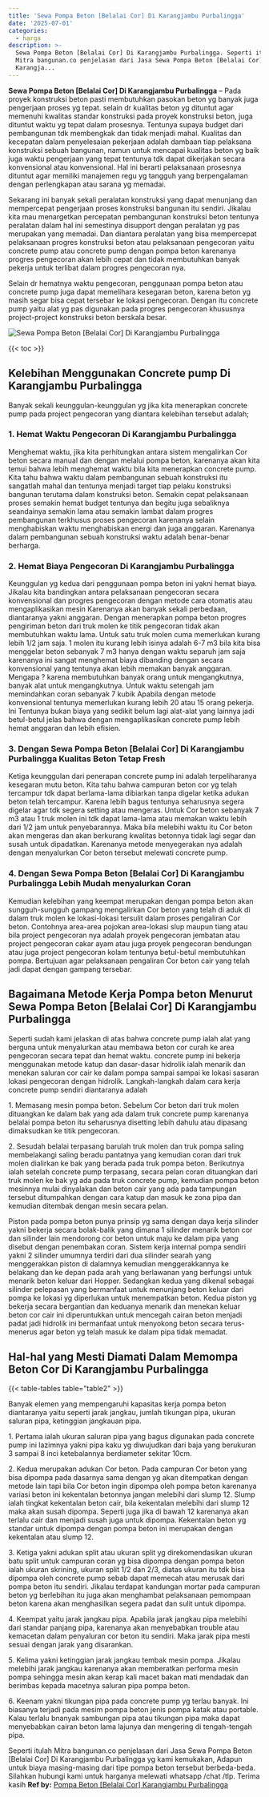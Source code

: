 ```yaml
---
title: 'Sewa Pompa Beton [Belalai Cor] Di Karangjambu Purbalingga'
date: '2025-07-01'
categories:
  - harga
description: >-
  Sewa Pompa Beton [Belalai Cor] Di Karangjambu Purbalingga. Seperti itulah
  Mitra bangunan.co penjelasan dari Jasa Sewa Pompa Beton [Belalai Cor] Di
  Karangja...
---
```


**Sewa Pompa Beton \[Belalai Cor\] Di Karangjambu Purbalingga** – Pada proyek konstruksi beton pasti membutuhkan pasokan beton yg banyak juga pengerjaan proses yg tepat. selain dr kualitas beton yg dituntut agar memenuhi kwalitas standar konstruksi pada proyek konstruksi beton, juga dituntut waktu yg tepat dalam prosesnya. Tentunya supaya budget dari pembangunan tdk membengkak dan tidak menjadi mahal. Kualitas dan kecepatan dalam penyelesaian pekerjaan adalah dambaan tiap pelaksana konstruksi sebuah bangunan, namun untuk mencapai kualitas beton yg baik juga waktu pengerjaan yang tepat tentunya tdk dapat dikerjakan secara konvensional atau konvensional. Hal ini berarti pelaksanaan prosesnya dituntut agar memiliki manajemen regu yg tangguh yang berpengalaman dengan perlengkapan atau sarana yg memadai.

Sekarang ini banyak sekali peralatan konstruksi yang dapat menunjang dan mempercepat pengerjaan proses konstruksi bangunan itu sendiri. Jikalau kita mau menargetkan percepatan pembangunan konstruksi beton tentunya peralatan dalam hal ini semestinya disupport dengan peralatan yg pas merupakan yang memadai. Dan diantara peralatan yang bisa mempercepat pelaksanaan progres konstruksi beton atau pelaksanaan pengecoran yaitu concrete pump atau concrete pump dengan pompa beton karenanya progres pengecoran akan lebih cepat dan tidak membutuhkan banyak pekerja untuk terlibat dalam progres pengecoran nya.

Selain dr hematnya waktu pengecoran, penggunaan pompa beton atau concrete pump juga dapat memelihara kesegaran beton, karena beton yg masih segar bisa cepat tersebar ke lokasi pengecoran. Dengan itu concrete pump yaitu alat yg pas digunakan pada progres pengecoran khususnya project-project konstruksi beton berskala besar.

![Sewa Pompa Beton [Belalai Cor] Di Karangjambu Purbalingga](/images/sewa-concrete-pump-06.png)

{{< toc >}}

## Kelebihan Menggunakan Concrete pump Di Karangjambu Purbalingga

Banyak sekali keunggulan-keunggulan yg jika kita menerapkan concrete pump pada project pengecoran yang diantara kelebihan tersebut adalah;

### 1\. Hemat Waktu Pengecoran Di Karangjambu Purbalingga

Menghemat waktu, jika kita perhitungkan antara sistem mengalirkan Cor beton secara manual dan dengan melalui pompa beton, karenanya akan kita temui bahwa lebih menghemat waktu bila kita menerapkan concrete pump. Kita tahu bahwa waktu dalam pembangunan sebuah konstruksi itu sangatlah mahal dan tentunya menjadi target tiap pelaku konstruksi bangunan terutama dalam konstruksi beton. Semakin cepat pelaksanaan proses semakin hemat budget tentunya dan begitu juga sebaliknya seandainya semakin lama atau semakin lambat dalam progres pembangunan terkhusus proses pengecoran karenanya selain menghabiskan waktu menghabiskan energi dan juga anggaran. Karenanya dalam pembangunan sebuah konstruksi waktu adalah benar-benar berharga.

### 2\. Hemat Biaya Pengecoran Di Karangjambu Purbalingga

Keunggulan yg kedua dari penggunaan pompa beton ini yakni hemat biaya. Jikalau kita bandingkan antara pelaksanaan pengecoran secara konvensional dan progres pengecoran dengan metode cara otomatis atau mengaplikasikan mesin Karenanya akan banyak sekali perbedaan, diantaranya yakni anggaran. Dengan menerapkan pompa beton progres pengiriman beton dari truk molen ke titik pengecoran tidak akan membutuhkan waktu lama. Untuk satu truk molen cuma memerlukan kurang lebih 1/2 jam saja. 1 molen itu kurang lebih isinya adalah 6-7 m3 bila kita bisa menggelar beton sebanyak 7 m3 hanya dengan waktu separuh jam saja karenanya ini sangat menghemat biaya dibanding dengan secara konvensional yang tentunya akan lebih memakan banyak anggaran. Mengapa ? karena membutuhkan banyak orang untuk mengangkutnya, banyak alat untuk mengangkutnya. Untuk waktu setengah jam memindahkan coran sebanyak 7 kubik Apabila dengan metode konvensional tentunya memerlukan kurang lebih 20 atau 15 orang pekerja. Ini Tentunya bukan biaya yang sedikit belum lagi alat-alat yang lainnya jadi betul-betul jelas bahwa dengan mengaplikasikan concrete pump lebih hemat anggaran dan lebih efisien.

### 3\. Dengan Sewa Pompa Beton \[Belalai Cor\] Di Karangjambu Purbalingga Kualitas Beton Tetap Fresh

Ketiga keunggulan dari penerapan concrete pump ini adalah terpeliharanya kesegaran mutu beton. Kita tahu bahwa campuran beton cor yg telah tercampur tdk dapat berlama-lama dibiarkan tanpa digelar ketika adukan beton telah tercampur. Karena lebih bagus tentunya seharusnya segera digelar agar tdk segera setting atau mengeras. Untuk Cor beton sebanyak 7 m3 atau 1 truk molen ini tdk dapat lama-lama atau memakan waktu lebih dari 1/2 jam untuk penyebarannya. Maka bila melebihi waktu itu Cor beton akan mengeras dan akan berkurang kwalitas betonnya tidak lagi segar dan susah untuk dipadatkan. Karenanya metode menyegerakan nya adalah dengan menyalurkan Cor beton tersebut melewati concrete pump.

### 4\. Dengan Sewa Pompa Beton \[Belalai Cor\] Di Karangjambu Purbalingga Lebih Mudah menyalurkan Coran

Kemudian kelebihan yang keempat merupakan dengan pompa beton akan sungguh-sungguh gampang mengalirkan Cor beton yang telah di aduk di dalam truk molen ke lokasi-lokasi tersulit dalam proses pengaliran Cor beton. Contohnya area-area pojokan area-lokasi slup maupun tiang atau bila project pengecoran nya adalah proyek pengecoran jembatan atau project pengecoran cakar ayam atau juga proyek pengecoran bendungan atau juga project pengecoran kolam tentunya betul-betul membutuhkan pompa. Bertujuan agar pelaksanaan pengaliran Cor beton cair yang telah jadi dapat dengan gampang tersebar.

## Bagaimana Metode Kerja Pompa beton Menurut Sewa Pompa Beton \[Belalai Cor\] Di Karangjambu Purbalingga

Seperti sudah kami jelaskan di atas bahwa concrete pump ialah alat yang berguna untuk menyalurkan atau membawa beton cor curah ke area pengecoran secara tepat dan hemat waktu. concrete pump ini bekerja menggunakan metode katup dan dasar-dasar hidrolik ialah menarik dan menekan saluran cor cair ke dalam pompa sampai sampai ke lokasi sasaran lokasi pengecoran dengan hidrolik. Langkah-langkah dalam cara kerja concrete pump sendiri diantaranya adalah

1\. Memasang mesin pompa beton. Sebelum Cor beton dari truk molen dituangkan ke dalam bak yang ada dalam truk concrete pump karenanya belalai pompa beton itu seharusnya disetting lebih dahulu atau dipasang dimaksudkan ke titik pengecoran.

2\. Sesudah belalai terpasang barulah truk molen dan truk pompa saling membelakangi saling beradu pantatnya yang kemudian coran dari truk molen dialirkan ke bak yang berada pada truk pompa beton. Berikutnya ialah setelah concrete pump terpasang, secara pelan coran dituangkan dari truk molen ke bak yg ada pada truk concrete pump, kemudian pompa beton mesinnya mulai dinyalakan dan beton cair yang ada pada tampungan tersebut ditumpahkan dengan cara katup dan masuk ke zona pipa dan kemudian ditembak dengan mesin secara pelan.

Piston pada pompa beton punya prinsip yg sama dengan daya kerja silinder yakni bekerja secara bolak-balik yang dimana 1 silinder menarik beton cor dan silinder lain mendorong cor beton untuk maju ke dalam pipa yang disebut dengan penembakan coran. Sistem kerja internal pompa sendiri yakni 2 silinder umumnya terdiri dari dua silinder searah yang menggerakkan piston di dalamnya kemudian menggerakkannya ke belakang dan ke depan pada arah yang berlawanan yang berfungsi untuk menarik beton keluar dari Hopper. Sedangkan kedua yang dikenal sebagai silinder pelepasan yang bermanfaat untuk menunjang beton keluar dari pompa ke lokasi yg diperlukan untuk menempatkan beton. Kedua piston yg bekerja secara bergantian dan keduanya menarik dan menekan keluar beton cor cair ini diperuntukkan untuk mencegah cairan beton menjadi padat jadi hidrolik ini bermanfaat untuk menyokong beton secara terus-menerus agar beton yg telah masuk ke dalam pipa tidak memadat.

## Hal-hal yang Mesti Diamati Dalam Memompa Beton Cor Di Karangjambu Purbalingga

{{< table-tables table="table2" >}}

Banyak elemen yang mempengaruhi kapasitas kerja pompa beton diantaranya yaitu seperti jarak jangkau, jumlah tikungan pipa, ukuran saluran pipa, ketinggian jangkauan pipa.

1\. Pertama ialah ukuran saluran pipa yang bagus digunakan pada concrete pump ini lazimnya yakni pipa kaku yg diwujudkan dari baja yang berukuran 3 sampai 8 inci ketebalannya berdiameter sekitar 10cm.

2\. Kedua merupakan adukan Cor beton. Pada campuran Cor beton yang bisa dipompa pada dasarnya sama dengan yg akan ditempatkan dengan metode lain tapi bila Cor beton ingin dipompa oleh pompa beton karenanya variasi beton ini kekentalan betonnya jangan melebihi dari slump 12. Slump ialah tingkat kekentalan beton cair, bila kekentalan melebihi dari slump 12 maka akan susah dipompa. Seperti juga jika di bawah 12 karenanya akan terlalu cair dan menjadi susah juga untuk dipompa. Kekentalan beton yg standar untuk dipompa dengan pompa beton ini merupakan dengan kekentalan atau slump 12.

3\. Ketiga yakni adukan split atau ukuran split yg direkomendasikan ukuran batu split untuk campuran coran yg bisa dipompa dengan pompa beton ialah ukuran skrining, ukuran split 1/2 dan 2/3, diatas ukuran itu tdk bisa dipompa oleh concrete pump sebab dapat memecah atau merusak dari pompa beton itu sendiri. Jikalau terdapat kandungan mortar pada campuran beton yg berlebihan itu juga akan menghambat pelaksanaan pemompaan beton karena akan menghasilkan segera padat dan sulit untuk dipompa.

4\. Keempat yaitu jarak jangkau pipa. Apabila jarak jangkau pipa melebihi dari standar panjang pipa, karenanya akan menyebabkan trouble atau kemacetan dalam penyaluran cor beton itu sendiri. Maka jarak pipa mesti sesuai dengan jarak yang disarankan.

5\. Kelima yakni ketinggian jarak jangkau tembak mesin pompa. Jikalau melebihi jarak jangkau karenanya akan memberatkan performa mesin pompa sehingga mesin akan kerap kali macet bakan mati mendadak dan berimbas kepada macetnya saluran pipa pompa beton.

6\. Keenam yakni tikungan pipa pada concrete pump yg terlau banyak. Ini biasanya terjadi pada mesim pompa beton jenis pompa katak atau portable. Kalau terlalu bnanyak sambungan pipa atau tikungan pipa maka dapat menyebabkan cairan beton lama lajunya dan mengering di tengah-tengah pipa.

Seperti itulah Mitra bangunan.co penjelasan dari Jasa Sewa Pompa Beton \[Belalai Cor\] Di Karangjambu Purbalingga yg kami kemukakan, Adapun untuk biaya masing-masing dari tipe pompa beton tersebut berbeda-beda. Silahkan hubungi kami untuk harganya melewati whatsapp /chat /tlp. Terima kasih
**Ref by:** [Pompa Beton [Belalai Cor] Karangjambu Purbalingga](https://id.wikipedia.org/wiki/Pompa)
